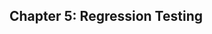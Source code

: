 <!-- .slide: class="chapter-slide" -->
## <span class="chapter-number">Chapter 5:</span> Regression Testing

